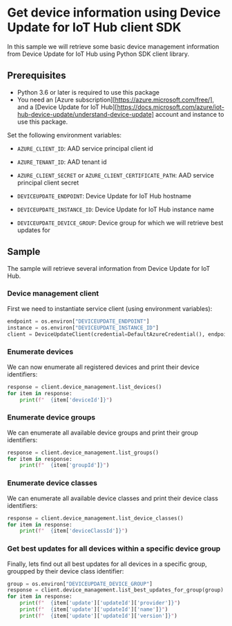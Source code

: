 # Get device information using Device Update for IoT Hub client SDK

In this sample we will retrieve some basic device management information from Device Update for IoT Hub using Python SDK client library.

## Prerequisites

* Python 3.6 or later is required to use this package
* You need an [Azure subscription][https://azure.microsoft.com/free/], and a [Device Update for IoT Hub][https://docs.microsoft.com/azure/iot-hub-device-update/understand-device-update] 
account and instance to use this package.

Set the following environment variables:

- `AZURE_CLIENT_ID`: AAD service principal client id
- `AZURE_TENANT_ID`: AAD tenant id
- `AZURE_CLIENT_SECRET` or `AZURE_CLIENT_CERTIFICATE_PATH`: AAD service principal client secret

- `DEVICEUPDATE_ENDPOINT`: Device Update for IoT Hub hostname
- `DEVICEUPDATE_INSTANCE_ID`: Device Update for IoT Hub instance name
- `DEVICEUPDATE_DEVICE_GROUP`: Device group for which we will retrieve best updates for

## Sample

The sample will retrieve several information from Device Update for IoT Hub.

### Device management client

First we need to instantiate service client (using environment variables):

``` python
endpoint = os.environ["DEVICEUPDATE_ENDPOINT"]
instance = os.environ["DEVICEUPDATE_INSTANCE_ID"]
client = DeviceUpdateClient(credential=DefaultAzureCredential(), endpoint=endpoint, instance_id=instance)
```

### Enumerate devices

We can now enumerate all registered devices and print their device identifiers:

``` python
response = client.device_management.list_devices()
for item in response:
    print(f"  {item['deviceId']}")
```

### Enumerate device groups

We can enumerate all available device groups and print their group identifiers:

``` python
response = client.device_management.list_groups()
for item in response:
    print(f"  {item['groupId']}")
```

### Enumerate device classes

We can enumerate all available device classes and print their device class identifiers:

``` python
response = client.device_management.list_device_classes()
for item in response:
    print(f"  {item['deviceClassId']}")
```

### Get best updates for all devices within a specific device group

Finally, lets find out all best updates for all devices in a specific group, groupped by their device class identifier:

``` python
group = os.environ["DEVICEUPDATE_DEVICE_GROUP"]
response = client.device_management.list_best_updates_for_group(group)
for item in response:
    print(f"  {item['update']['updateId']['provider']}")
    print(f"  {item['update']['updateId']['name']}")
    print(f"  {item['update']['updateId']['version']}")
```
